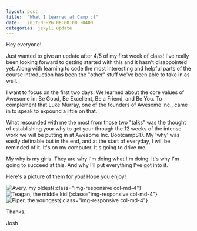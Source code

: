 ```yaml
---
layout: post
title:  "What I learned at Camp :)"
date:   2017-05-26 08:00:00 -0400
categories: jekyll update
---
```


Hey everyone!

Just wanted to give an update after 4/5 of my first week of class! I've really been looking forward to getting started with this and it hasn't disappointed yet. Along with learning to code the most interesting and helpful parts of the course introduction has been the "other" stuff we've been able to take in as well.

I want to focus on the first two days. We learned about the core values of Awesome in: Be Good, Be Excellent, Be a Friend, and Be You. To complement that Luke Murray, one of the founders of Awesome Inc., came in to speak to expound a little on that. 

What resounded with me the most from those two "talks" was the thought of establishing your why to get your through the 12 weeks of the intense work we will be putting in at Awesome Inc. BootcampS17. My 'why' was easily definable but in the end, and at the start of everyday, I will be reminded of it. It's on my computer. It's going to drive me. 

My why is my girls. They are why I'm doing what I'm doing. It's why I'm going to succeed at this. And why I'll put everything I've got into it. 

Here's a picture of them for you! Hope you enjoy!

![Avery, my oldest](/stewartblog/images/Daughter1.jpg){:class="img-responsive col-md-4"}
![Teagan, the middle kid!](/stewartblog/images/Daughter2.jpg){:class="img-responsive col-md-4"}
![Piper, the youngest](/stewartblog/images/Daughter3.jpg){:class="img-responsive col-md-4"}


Thanks.

Josh

